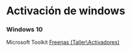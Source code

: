 <!-- TITLE: Activar Windows -->
<!-- SUBTITLE: Metodos para activar windows -->

<span id="breadcrum"></span>
# Activación de windows
### Windows 10
 Microsoft Toolkit <a href="\\freenas\Taller\Activadores"> Freenas (Taller\Activadores) </a>
 
 
 
 
 
 
 <script>
	var fullURL = window.location.pathname;
	var urls = fullURL.split("/");
	var path = "/";
	urls.forEach(function(url){
		if(url == ""){
		document.getElementById("breadcrum").innerHTML += '<a href="/">Home</a>';
		}else{
			path +=url + "/";
			document.getElementById("breadcrum").innerHTML += '<a href="'+ path + '"> > ' + url + '</a>';
		}
	});
</script>
